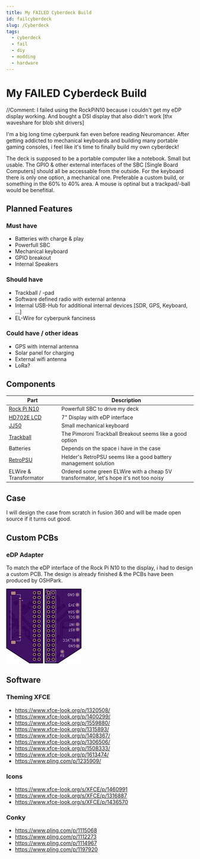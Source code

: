 ```yaml
---
title: My FAILED Cyberdeck Build
id: failcyberdeck
slug: /Cyberdeck
tags:
  - cyberdeck
  - fail
  - diy 
  - modding
  - hardware
---
```

# My FAILED Cyberdeck Build

//Comment: I failed using the RockPiN10 because i couldn't get my eDP display working. And bought a DSI display that also didn't work [thx waveshare for blob shit drivers]

I'm a big long time cyberpunk fan even before reading Neuromancer. After getting addicted to mechanical keyboards and building many portable gaming consoles, i feel like it's time to finally build my own cyberdeck!

The deck is supposed to be a portable computer like a notebook. Small but usable. The GPIO & other external interfaces of the SBC [Single Board Computers] should all be accessable from the outside. For the keyboard there is only one option, a mechanical one. Preferable a custom build, or something in the 60% to 40% area. A mouse is optinal but a trackpad/-ball would be benefitial.


## Planned Features

### Must have

 - Batteries with charge & play
 - Powerfull SBC
 - Mechanical keyboard
 - GPIO breakout
 - Internal Speakers


### Should have

 - Trackball / -pad
 - Software defined radio with external antenna
 - Internal USB-Hub for additional internal devices [SDR, GPS, Keyboard, ...]
 - EL-Wire for cyberpunk fanciness


### Could have / other ideas

 - GPS with internal antenna
 - Solar panel for charging
 - External wifi antenna
 - LoRa?



## Components

|    Part     |          Description           |
|-------------|--------------------------------|
| [Rock Pi N10](https://wiki.radxa.com/RockpiN10) | Powerfull SBC to drive my deck |
| [HD702E LCD](https://www.friendlyarm.com/index.php?route=product/product&product_id=230)  | 7" Display with eDP interface |
| [JJ50](https://kprepublic.com/products/jj50-50-custom-keyboard-pcb-similar-with-preonic)  | Small mechanical keyboard |
| [Trackball](https://shop.pimoroni.com/products/trackball-breakout) | The Pimoroni Trackball Breakout seems like a good option |
| Batteries   | Depends on the space i have in the case |
| [RetroPSU](https://www.heldergametech.com/shop/gameboy-zero/retropsu/) | Helder's RetroPSU seems like a good battery management solution |
| ELWire & Transformator | Ordered some green ELWire with a cheap 5V transformator, let's hope it's not too noisy |



## Case 

I will design the case from scratch in fusion 360 and will be made open source if it turns out good.



## Custom PCBs

### eDP Adapter

To match the eDP interface of the Rock Pi N10 to the display, i had to design a custom PCB. The design is already finished & the PCBs have been produced by OSHPark.

![PCB-Front](assets/cyberdeck/edp-adapter-pcb-front.png)
![PCB-Back](assets/cyberdeck/edp-adapter-pcb-back.png)


## Software

### Theming XFCE

- https://www.xfce-look.org/p/1320508/
- https://www.xfce-look.org/p/1400299/
- https://www.xfce-look.org/p/1559880/
- https://www.xfce-look.org/p/1315893/
- https://www.xfce-look.org/p/1408367/
- https://www.xfce-look.org/p/1306506/
- https://www.xfce-look.org/p/1508333/
- https://www.xfce-look.org/p/1613474/
- https://www.pling.com/p/1235909/

### Icons

- https://www.xfce-look.org/s/XFCE/p/1460991
- https://www.xfce-look.org/s/XFCE/p/1316887
- https://www.xfce-look.org/s/XFCE/p/1436570

### Conky

- https://www.pling.com/p/1115068
- https://www.pling.com/p/1112273
- https://www.pling.com/p/1114967
- https://www.pling.com/p/1197920
